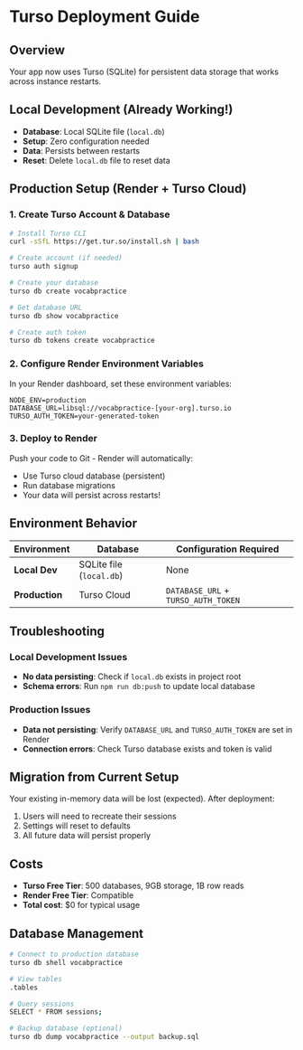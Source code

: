 # Turso Deployment Guide

## Overview
Your app now uses Turso (SQLite) for persistent data storage that works across instance restarts.

## Local Development (Already Working!)
- **Database**: Local SQLite file (`local.db`)  
- **Setup**: Zero configuration needed
- **Data**: Persists between restarts
- **Reset**: Delete `local.db` file to reset data

## Production Setup (Render + Turso Cloud)

### 1. Create Turso Account & Database
```bash
# Install Turso CLI
curl -sSfL https://get.tur.so/install.sh | bash

# Create account (if needed)
turso auth signup

# Create your database
turso db create vocabpractice

# Get database URL
turso db show vocabpractice

# Create auth token
turso db tokens create vocabpractice
```

### 2. Configure Render Environment Variables
In your Render dashboard, set these environment variables:

```
NODE_ENV=production
DATABASE_URL=libsql://vocabpractice-[your-org].turso.io
TURSO_AUTH_TOKEN=your-generated-token
```

### 3. Deploy to Render
Push your code to Git - Render will automatically:
- Use Turso cloud database (persistent)
- Run database migrations
- Your data will persist across restarts!

## Environment Behavior

| Environment | Database | Configuration Required |
|-------------|----------|----------------------|
| **Local Dev** | SQLite file (`local.db`) | None |
| **Production** | Turso Cloud | `DATABASE_URL` + `TURSO_AUTH_TOKEN` |

## Troubleshooting

### Local Development Issues
- **No data persisting**: Check if `local.db` exists in project root
- **Schema errors**: Run `npm run db:push` to update local database

### Production Issues
- **Data not persisting**: Verify `DATABASE_URL` and `TURSO_AUTH_TOKEN` are set in Render
- **Connection errors**: Check Turso database exists and token is valid

## Migration from Current Setup
Your existing in-memory data will be lost (expected). After deployment:
1. Users will need to recreate their sessions
2. Settings will reset to defaults
3. All future data will persist properly

## Costs
- **Turso Free Tier**: 500 databases, 9GB storage, 1B row reads
- **Render Free Tier**: Compatible
- **Total cost**: $0 for typical usage

## Database Management
```bash
# Connect to production database
turso db shell vocabpractice

# View tables
.tables

# Query sessions
SELECT * FROM sessions;

# Backup database (optional)
turso db dump vocabpractice --output backup.sql
```
